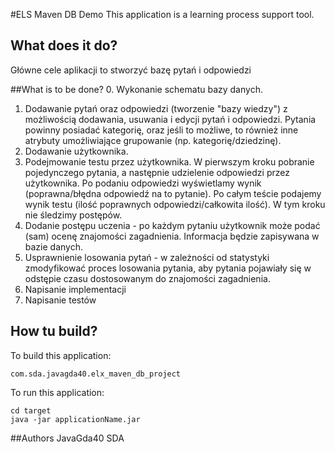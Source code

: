 #ELS Maven DB Demo
This application is a learning process support tool.

## What does it do?
Główne cele aplikacji to stworzyć bazę pytań i odpowiedzi




##What is to be done?
0. Wykonanie schematu bazy danych.
1. Dodawanie pytań oraz odpowiedzi (tworzenie "bazy wiedzy") z możliwością dodawania, usuwania i edycji pytań i odpowiedzi. Pytania powinny posiadać kategorię, oraz jeśli to możliwe, to również inne atrybuty umożliwiające grupowanie (np. kategorię/dziedzinę).
2. Dodawanie użytkownika.
3. Podejmowanie testu przez użytkownika. W pierwszym kroku pobranie pojedynczego pytania, a następnie udzielenie odpowiedzi przez użytkownika. Po podaniu odpowiedzi wyświetlamy wynik (poprawna/błędna odpowiedź na to pytanie). Po całym teście podajemy wynik testu (ilość poprawnych odpowiedzi/całkowita ilość). W tym kroku nie śledzimy postępów.
4. Dodanie postępu uczenia - po każdym pytaniu użytkownik może podać (sam) ocenę znajomości zagadnienia. Informacja będzie zapisywana w bazie danych.
5. Usprawnienie losowania pytań - w zależności od statystyki zmodyfikować proces losowania pytania, aby pytania pojawiały się w odstępie czasu dostosowanym do znajomości zagadnienia.
6. Napisanie implementacji
7. Napisanie testów

## How tu build?
To build this application:
```
com.sda.javagda40.elx_maven_db_project
```
To run this application:
```
cd target
java -jar applicationName.jar

```

##Authors
JavaGda40 SDA
